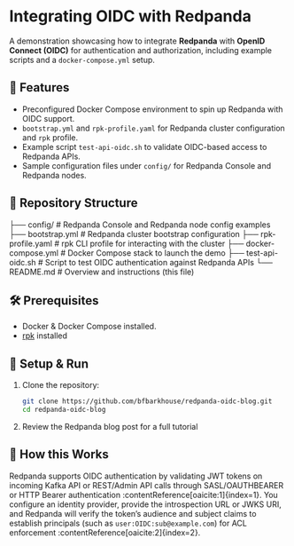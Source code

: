 # Integrating OIDC with Redpanda

A demonstration showcasing how to integrate **Redpanda** with **OpenID Connect (OIDC)** for authentication and authorization, including example scripts and a `docker-compose.yml` setup.

## 🚀 Features

- Preconfigured Docker Compose environment to spin up Redpanda with OIDC support.
- `bootstrap.yml` and `rpk-profile.yaml` for Redpanda cluster configuration and `rpk` profile.
- Example script `test-api-oidc.sh` to validate OIDC-based access to Redpanda APIs.
- Sample configuration files under `config/` for Redpanda Console and Redpanda nodes.

## 📁 Repository Structure

├── config/ # Redpanda Console and Redpanda node config examples
├── bootstrap.yml # Redpanda cluster bootstrap configuration
├── rpk-profile.yaml # rpk CLI profile for interacting with the cluster
├── docker-compose.yml # Docker Compose stack to launch the demo
├── test-api-oidc.sh # Script to test OIDC authentication against Redpanda APIs
└── README.md # Overview and instructions (this file)


## 🛠️ Prerequisites

- Docker & Docker Compose installed.
- [rpk](https://docs.redpanda.com/current/get-started/rpk-install/) installed

## 🚧 Setup & Run

1. Clone the repository:

    ```bash
    git clone https://github.com/bfbarkhouse/redpanda-oidc-blog.git
    cd redpanda-oidc-blog
    ```

2. Review the Redpanda blog post for a full tutorial

## 🎯 How this Works

Redpanda supports OIDC authentication by validating JWT tokens on incoming Kafka API or REST/Admin API calls through SASL/OAUTHBEARER or HTTP Bearer authentication :contentReference[oaicite:1]{index=1}. You configure an identity provider, provide the introspection URL or JWKS URI, and Redpanda will verify the token’s audience and subject claims to establish principals (such as `user:OIDC:sub@example.com`) for ACL enforcement :contentReference[oaicite:2]{index=2}.
